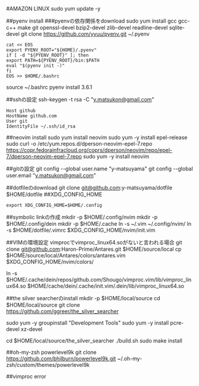 #AMAZON LINUX 
sudo yum update -y

##pyenv install
###pyenvの依存関係をdownload
sudo yum install gcc gcc-c++ make git openssl-devel bzip2-devel zlib-devel readline-devel sqlite-devel
git clone https://github.com/yyuu/pyenv.git ~/.pyenv

```bashrc
cat << EOS
export PYENV_ROOT="${HOME}/.pyenv"
if [ -d "${PYENV_ROOT}" ]; then
export PATH=${PYENV_ROOT}/bin:$PATH
eval "$(pyenv init -)"
fi
EOS >> $HOME/.bashrc
```
source ~/.bashrc
pyenv install 3.6.1

##sshの設定
ssh-keygen -t rsa -C "y.matsukon@gmail.com" 
```.ssh/config
Host github
HostName github.com
User git
IdentityFile ~/.ssh/id_rsa
```

##neovim install
sudo yum install neovim
sudo yum -y install epel-release
sudo curl -o /etc/yum.repos.d/dperson-neovim-epel-7.repo https://copr.fedorainfracloud.org/coprs/dperson/neovim/repo/epel-7/dperson-neovim-epel-7.repo
sudo yum -y install neovim


##gitの設定
git config --global user.name "y-matsuyama"
git config --global user.email "y.matsukon@gmail.com"

##dotfileのdownload
git clone git@github.com:y-matsuyama/dotfile $HOME/dotfile
##XDG_CONFIG_HOME
```
export XDG_CONFIG_HOME=$HOME/.config
```
##symbolic linkの作成
mkdir -p $HOME/.config/nvim
mkdir -p $HOME/.config/dein
mkdir -p $HOME/.cache
ln -s ~/.vim ~/.config/nvim/
ln -s $HOME/dotfile/.vimrc  $XDG_CONFIG_HOME/nvim/init.vim

##VIMの環境設定
vimprocでvimproc_linux64.soがないと言われる場合
git clone git@github.com:Haron-Prime/Antares.git  $HOME/source/local
cp $HOME/source/local/Antares/colors/antares.vim $XDG_CONFIG_HOME/nvim/colors/

ln -s $HOME/.cache/dein/repos/github.com/Shougo/vimproc.vim/lib/vimproc_linux64.so $HOME/cache/dein/.cache/init.vim/.dein/lib/vimproc_linux64.so


##the silver searcherのinstall
mkdir -p $HOME/local/source
cd $HOME/local/source
git clone https://github.com/ggreer/the_silver_searcher


sudo yum -y groupinstall "Development Tools"
sudo yum -y install pcre-devel xz-devel

cd $HOME/local/source/the_silver_searcher
./build.sh
sudo make install

##oh-my-zsh powerlevel9k
git clone https://github.com/bhilburn/powerlevel9k.git ~/.oh-my-zsh/custom/themes/powerlevel9k

##vimproc error 
